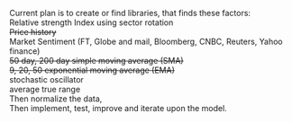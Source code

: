 Current plan is to create or find libraries, that finds these factors:<br />
Relative strength Index using sector rotation<br/>
~~Price history~~<br/>
Market Sentiment (FT, Globe and mail, Bloomberg, CNBC, Reuters, Yahoo finance)<br/>
~~50 day, 200 day simple moving average (SMA)~~<br/>
~~9, 20, 50 exponential moving average (EMA)<br/>~~
stochastic oscillator<br/>
average true range <br/>
Then normalize the data,<br/>
Then implement, test, improve and iterate upon the model.
